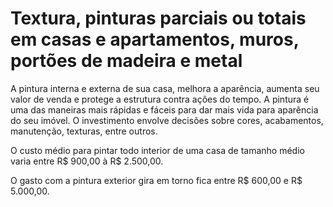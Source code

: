
# Textura, pinturas parciais ou totais em casas e apartamentos, muros, portões de madeira e metal

A pintura interna e externa de sua casa, melhora a aparência, aumenta seu valor de venda e protege a estrutura contra ações do tempo. A pintura é uma das maneiras mais rápidas e fáceis para dar mais vida para aparência do seu imóvel. O investimento envolve decisões sobre cores, acabamentos, manutenção, texturas, entre outros.

O custo médio para pintar todo interior de uma casa de tamanho médio varia entre R$ 900,00 à R$ 2.500,00.

O gasto com a pintura exterior gira em torno fica entre R$ 600,00 e R$ 5.000,00.